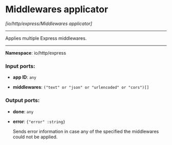 # Middlewares applicator

_[io/http/express/Middlewares applicator]_

---

Applies multiple Express middlewares.

---

__Namespace__: io/http/express

### Input ports:

* __app ID__: ` any `


* __middlewares__: ` ("text" or "json" or "urlencoded" or "cors")[] `

### Output ports:

* __done__: ` any `


* __error__: ` {"error" :string} `

    Sends error information in case any of the specified the middlewares could not be applied.

